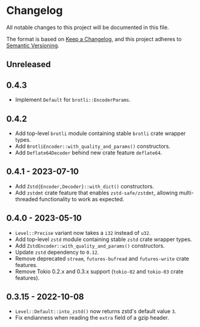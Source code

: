 # Changelog

All notable changes to this project will be documented in this file.

The format is based on [Keep a Changelog](https://keepachangelog.com/en/1.0.0), and this project adheres to [Semantic Versioning](https://semver.org/spec/v2.0.0.html).

## Unreleased

## 0.4.3

- Implement `Default` for `brotli::EncoderParams`.

## 0.4.2

- Add top-level `brotli` module containing stable `brotli` crate wrapper types.
- Add `BrotliEncoder::with_quality_and_params()` constructors.
- Add `Deflate64Decoder` behind new crate feature `deflate64`.

## 0.4.1 - 2023-07-10

- Add `Zstd{Encoder,Decoder}::with_dict()` constructors.
- Add `zstdmt` crate feature that enables `zstd-safe/zstdmt`, allowing multi-threaded functionality to work as expected.

## 0.4.0 - 2023-05-10

- `Level::Precise` variant now takes a `i32` instead of `u32`.
- Add top-level `zstd` module containing stable `zstd` crate wrapper types.
- Add `ZstdEncoder::with_quality_and_params()` constructors.
- Update `zstd` dependency to `0.12`.
- Remove deprecated `stream`, `futures-bufread` and `futures-write` crate features.
- Remove Tokio 0.2.x and 0.3.x support (`tokio-02` and `tokio-03` crate features).

## 0.3.15 - 2022-10-08

- `Level::Default::into_zstd()` now returns zstd's default value `3`.
- Fix endianness when reading the `extra` field of a gzip header.
